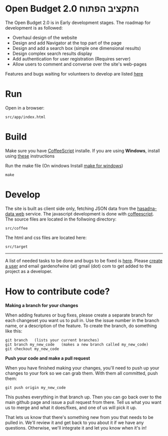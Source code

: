 Open Budget 2.0 התקציב הפתוח
===

The Open Budget 2.0 is in Early development stages. The roadmap for development is as followed:

- Overhaul design of the website
- Design and add Navigator at the top part of the page
- Design and add a search box (simple one dimensional results)
- Design complex search results display
- Add authentication for user registration (Requires server)
- Allow users to comment and converse over the site's web-pages

Features and bugs waiting for volunteers to develop are listed [here](https://track.nsa.co.il/projects/open-budget-2)

Run
===

Open in a browser:

    src/app/index.html

Build
===
Make sure you have [CoffeeScript](http://coffeescript.org/) installe. If you are using **Windows**, install using [these](http://www.colourcoding.net/blog/archive/2011/09/20/using-coffeescript-on-windows.aspx) instructions

Run the make file
(On windows Install [make for windows](http://www.equation.com/servlet/equation.cmd?fa=make))

    make



Develop
===

The site is built as client side only, fetching JSON data from the [hasadna-data web](https://github.com/akariv/hasadna-data) service.
The javascript development is done with [coffeescript](http://coffeescript.org).
The source files are located in the follwoing directory:

    src/coffee

The html and css files are located here:

    src/target

---

A list of needed tasks to be done and bugs to be fixed is [here](https://track.nsa.co.il/projects/open-budget-2/issues).
Please [create a user](https://track.nsa.co.il/account/register) and email gardenofwine (at) gmail (dot) com to get added to the project as a developer.

How to contribute code?
===
**Making a branch for your changes**

When adding features or bug fixes, please create a separate branch for each changeset you want us to pull in. Use the issue number in the branch name, or a description of the feature. To create the branch, do something like this:

	git branch   (lists your current branches)
	git branch my_new_code   (makes a new branch called my_new_code)
	git checkout my_new_code

**Push your code and make a pull request**

When you have finished making your changes, you'll need to push up your changes to your fork so we can grab them. With them all committed, push them:

	git push origin my_new_code

This pushes everything in that branch up. Then you can go back over to the main github page and issue a pull request from there.  Tell us what you want us to merge and what it does/fixes, and one of us will pick it up.

That lets us know that there's something new from you that needs to be pulled in. We'll review it and get back to you about it if we have any questions. Otherwise, we'll integrate it and let you know when it's in!

